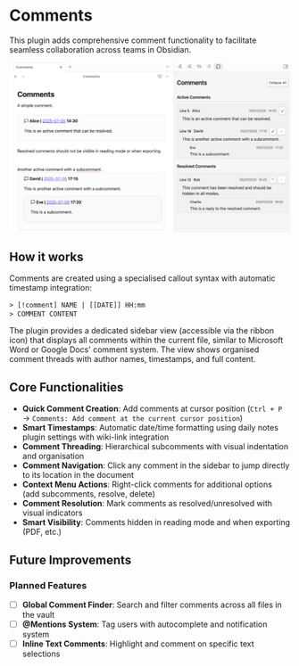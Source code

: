 # Comments

This plugin adds comprehensive comment functionality to facilitate seamless collaboration across teams in Obsidian.

![Obsidian Comments Enhanced Screenshot](images/comments-enhanced-demo.png)

## How it works
Comments are created using a specialised callout syntax with automatic timestamp integration:
```
> [!comment] NAME | [[DATE]] HH:mm
> COMMENT CONTENT
```

The plugin provides a dedicated sidebar view (accessible via the ribbon icon) that displays all comments within the current file, similar to Microsoft Word or Google Docs' comment system. The view shows organised comment threads with author names, timestamps, and full content.

## Core Functionalities

- **Quick Comment Creation**: Add comments at cursor position (`Ctrl + P` → `Comments: Add comment at the current cursor position`)
- **Smart Timestamps**: Automatic date/time formatting using daily notes plugin settings with wiki-link integration
- **Comment Threading**: Hierarchical subcomments with visual indentation and organisation
- **Comment Navigation**: Click any comment in the sidebar to jump directly to its location in the document
- **Context Menu Actions**: Right-click comments for additional options (add subcomments, resolve, delete)
- **Comment Resolution**: Mark comments as resolved/unresolved with visual indicators
- **Smart Visibility**: Comments hidden in reading mode and when exporting (PDF, etc.)

## Future Improvements

### Planned Features
- [ ] **Global Comment Finder**: Search and filter comments across all files in the vault
- [ ] **@Mentions System**: Tag users with autocomplete and notification system
- [ ] **Inline Text Comments**: Highlight and comment on specific text selections
